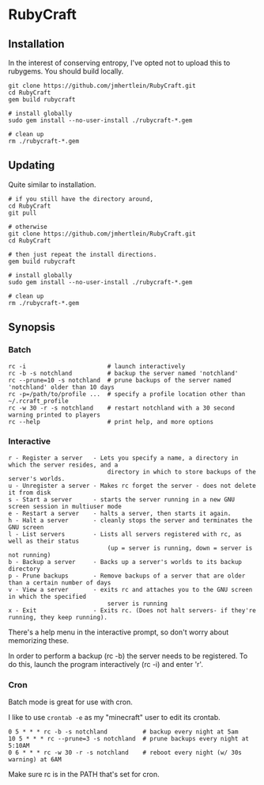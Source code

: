 # RubyCraft 

## Installation

In the interest of conserving entropy, I've opted not to upload this to rubygems. You should build locally.

    git clone https://github.com/jmhertlein/RubyCraft.git
    cd RubyCraft
    gem build rubycraft

    # install globally
    sudo gem install --no-user-install ./rubycraft-*.gem

    # clean up
    rm ./rubycraft-*.gem


## Updating

Quite similar to installation.

    # if you still have the directory around,
    cd RubyCraft
    git pull

    # otherwise
    git clone https://github.com/jmhertlein/RubyCraft.git
    cd RubyCraft

    # then just repeat the install directions.
    gem build rubycraft

    # install globally
    sudo gem install --no-user-install ./rubycraft-*.gem

    # clean up
    rm ./rubycraft-*.gem

## Synopsis

### Batch

    rc -i                       # launch interactively 
    rc -b -s notchland          # backup the server named 'notchland'
    rc --prune=10 -s notchland  # prune backups of the server named 'notchland' older than 10 days
    rc -p=/path/to/profile ...  # specify a profile location other than ~/.rcraft_profile
    rc -w 30 -r -s notchland    # restart notchland with a 30 second warning printed to players
    rc --help                   # print help, and more options

### Interactive

    r - Register a server   - Lets you specify a name, a directory in which the server resides, and a 
                                directory in which to store backups of the server's worlds.
    u - Unregister a server - Makes rc forget the server - does not delete it from disk
    s - Start a server      - starts the server running in a new GNU screen session in multiuser mode
    e - Restart a server    - halts a server, then starts it again.
    h - Halt a server       - cleanly stops the server and terminates the GNU screen
    l - List servers        - Lists all servers registered with rc, as well as their status 
                                (up = server is running, down = server is not running)
    b - Backup a server     - Backs up a server's worlds to its backup directory
    p - Prune backups       - Remove backups of a server that are older than a certain number of days
    v - View a server       - exits rc and attaches you to the GNU screen in which the specified 
                                server is running
    x - Exit                - Exits rc. (Does not halt servers- if they're running, they keep running).

There's a help menu in the interactive prompt, so don't worry about memorizing these.

In order to perform a backup (rc -b) the server needs to be registered. To do this, launch the program interactively (rc -i) and enter 'r'.

### Cron

Batch mode is great for use with cron.

I like to use `crontab -e` as my "minecraft" user to edit its crontab.

    0 5 * * * rc -b -s notchland          # backup every night at 5am
    10 5 * * * rc --prune=3 -s notchland  # prune backups every night at 5:10AM
    0 6 * * * rc -w 30 -r -s notchland    # reboot every night (w/ 30s warning) at 6AM

Make sure rc is in the PATH that's set for cron.
